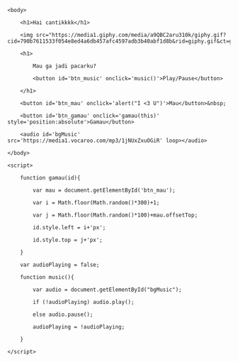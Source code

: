 
































<html>

    <body>

        <h1>Hai cantikkkk</h1>

        <img src="https://media1.giphy.com/media/a9QBC2aru310k/giphy.gif?cid=790b7611533f054e8ed4a6db457afc4597adb3b40abf1d8b&rid=giphy.gif&ct=g">

        <h1>

            Mau ga jadi pacarku?

            <button id='btn_music' onclick='music()'>Play/Pause</button>

        </h1>

        <button id='btn_mau' onclick='alert("I <3 U")'>Mau</button>&nbsp;

        <button id='btn_gamau' onclick='gamau(this)' style='position:absolute'>Gamau</button>

        <audio id='bgMusic' src='https://media1.vocaroo.com/mp3/1jNUxZxuOGiR' loop></audio>

    </body>

    <script>

        function gamau(id){

            var mau = document.getElementById('btn_mau');

            var i = Math.floor(Math.random()*300)+1;

            var j = Math.floor(Math.random()*100)+mau.offsetTop;

            id.style.left = i+'px';

            id.style.top = j+'px';

        }

        var audioPlaying = false;

        function music(){

            var audio = document.getElementById("bgMusic");

            if (!audioPlaying) audio.play();

            else audio.pause();

            audioPlaying = !audioPlaying;

        }

    </script>

</html
